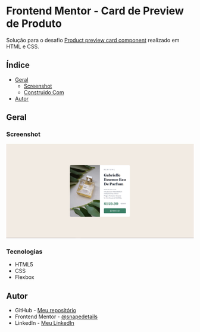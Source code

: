 # Frontend Mentor - Card de Preview de Produto

Solução para o desafio [Product preview card component](https://www.frontendmentor.io/challenges/product-preview-card-component-GO7UmttRfa) realizado em HTML e CSS.

## Índice

- [Geral](#geral)
  - [Screenshot](#screenshot)
  - [Construido Com](#tecnologias)
- [Autor](#author)

## Geral

### Screenshot

![](./screenshot.png)

### Tecnologias

- HTML5
- CSS
- Flexbox

## Autor

- GitHub - [Meu repositório](https://github.com/snapedetails)
- Frontend Mentor - [@snapedetails](https://www.frontendmentor.io/profile/snapedetails)
- LinkedIn - [Meu LinkedIn](https://www.linkedin.com/in/enzo-araujo-856256252/)